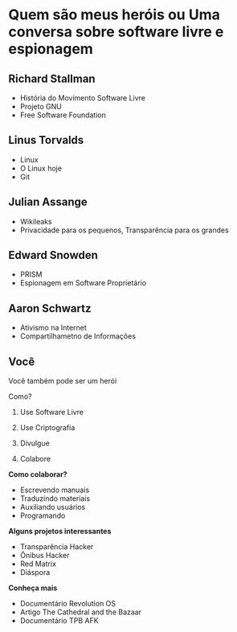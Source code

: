 Quem são meus heróis ou Uma conversa sobre software livre e espionagem
===========================================================

Richard Stallman
----------------------

* História do Movimento Software Livre
* Projeto GNU
* Free Software Foundation

Linus Torvalds
------------------

* Linux
* O Linux hoje
* Git


Julian Assange
-------------------

* Wikileaks
* Privacidade para os pequenos, Transparência para os grandes

Edward Snowden
-----------------------

* PRISM
* Espionagem  em Software Proprietário


Aaron Schwartz
--------------------

* Ativismo na Internet
* Compartilhametno de Informações

Você
------

Você também pode ser um herói

Como?

1. Use Software Livre

2. Use Criptografia

3. Divulgue

4. Colabore

**Como colaborar?**

* Escrevendo manuais
* Traduzindo materiais
* Auxiliando usuários
* Programando


**Alguns projetos interessantes**


* Transparência Hacker
* Ônibus Hacker
* Red Matrix
* Diáspora

**Conheça mais**

* Documentário Revolution OS
* Artigo The Cathedral and the Bazaar
* Documentário TPB AFK


